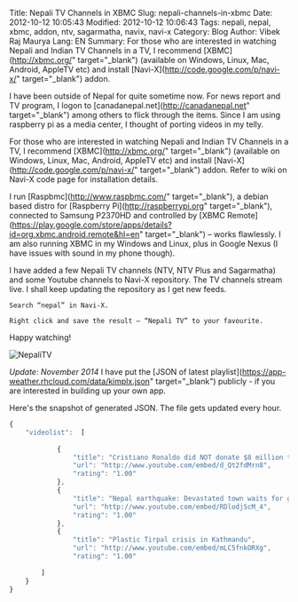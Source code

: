 Title: Nepali TV Channels in XBMC
Slug: nepali-channels-in-xbmc
Date: 2012-10-12 10:05:43
Modified: 2012-10-12 10:06:43
Tags: nepali, nepal, xbmc, addon, ntv, sagarmatha, navix, navi-x
Category: Blog 
Author: Vibek Raj Maurya 
Lang: EN
Summary: For those who are interested in watching Nepali and Indian TV Channels in a TV, I recommend [XBMC](http://xbmc.org/" target="_blank") (available on Windows, Linux, Mac, Android, AppleTV etc) and install [Navi-X](http://code.google.com/p/navi-x/" target="_blank") addon.

I have been outside of Nepal for quite sometime now. For news report and TV program, I logon to [canadanepal.net](http://canadanepal.net" target="_blank") among others to flick through the items. Since I am using raspberry pi as a media center, I thought of porting videos in my telly. 

For those who are interested in watching Nepali and Indian TV Channels in a TV, I recommend [XBMC](http://xbmc.org/" target="_blank") (available on Windows, Linux, Mac, Android, AppleTV etc) and install [Navi-X](http://code.google.com/p/navi-x/" target="_blank") addon. Refer to wiki on Navi-X code page for installation details.

I run [Raspbmc](http://www.raspbmc.com/" target="_blank"), a debian based distro for [Raspberry Pi](http://raspberrypi.org" target="_blank"), connected to Samsung P2370HD and controlled by [XBMC Remote](https://play.google.com/store/apps/details?id=org.xbmc.android.remote&hl=en" target="_blank") – works flawlessly. I am also running XBMC in my Windows and Linux, plus in Google Nexus (I have issues with sound in my phone though).

I have added a few Nepali TV channels (NTV, NTV Plus and Sagarmatha) and some Youtube channels to Navi-X repository. The TV channels stream live. I shall keep updating the repository as I get new feeds.

```
Search “nepal” in Navi-X.

Right click and save the result – “Nepali TV” to your favourite.
```


Happy watching!

![NepaliTV](https://res.cloudinary.com/rvibek-com-np/image/upload/v1423918809/NepaliTV_Navi-X_z7y0t5.png)


*Update: November 2014*
I have put the [JSON of latest playlist](https://app-weather.rhcloud.com/data/kimplx.json" target="_blank") publicly - if you are interested in building up your own app.

Here's  the snapshot of generated JSON. The file gets updated every hour.

```javascript
{
    "videolist":  [
           
            {
                "title": "Cristiano Ronaldo did NOT donate $8 million to the Save the Child",
                "url": "http://www.youtube.com/embed/d_Qt2fdMrn8",
                "rating": "1.00"
            },
            {
                "title": "Nepal earthquake: Devastated town waits for government help",
                "url": "http://www.youtube.com/embed/RDlodjScM_4",
                "rating": "1.00"
            },
            {
                "title": "Plastic Tirpal crisis in Kathmandu",
                "url": "http://www.youtube.com/embed/mLC5fnkORXg",
                "rating": "1.00"
            
        ]
    }
}
```